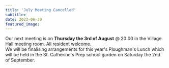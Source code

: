 ```yaml
---
title: 'July Meeting Cancelled'
subtitle: 
date: 2023-06-30
featured_image: 
---
```


Our next meeting is on **Thursday the 3rd of August** @ 20:00 in the Village Hall meeting room.  All resident welcome.  <br>
We will be finalising arrangements for this year's Ploughman's Lunch which will be held in the St. Catherine's Prep school garden on Saturday the 2nd of September. <br> 

